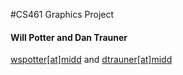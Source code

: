 #CS461 Graphics Project
#### Will Potter and Dan Trauner
[wspotter[at]midd](mailto:wspotter@middlebury.edu) and [dtrauner[at]midd](mailto:dtrauner@middlebury.edu)